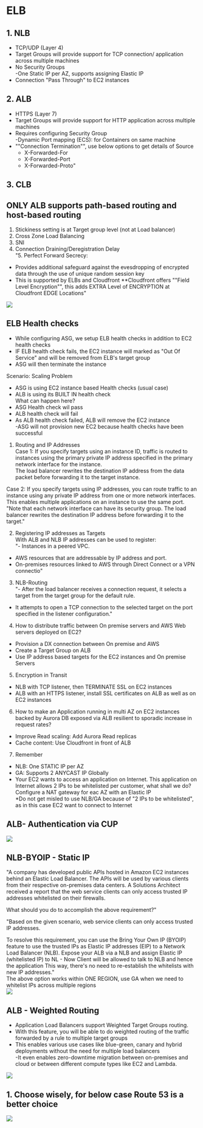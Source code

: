 # ELB
## 1. NLB				
- TCP/UDP (Layer 4)				
- Target Groups will provide support for TCP connection/ application across multiple machines				
- No Security Groups				
-One Static IP per AZ, supports assigning Elastic IP				
- Connection "Pass Through" to EC2 instances				
## 2. ALB				
- HTTPS (Layer 7)				
- Target Groups will provide support for HTTP application across multiple machines				
- Requires configuring Security Group				
-Dynamic Port mapping (ECS): for Containers on same machine				
- ""Connection Termination"", use below options to get details of Source
  - X-Forwarded-For
  - X-Forwarded-Port
  - X-Forwarded-Proto"				

## 3. CLB

## ONLY ALB supports path-based routing and host-based routing										
										
1. Stickiness setting is at Target group level (not at Load balancer)										
2. Cross Zone Load Balancing										
3. SNI										
4. Connection Draining/Deregistration Delay										
"5. Perfect Forward Secrecy: 
- Provides additional safeguard against the evesdropping of encrypted data through the use of unique random session key
- This is supported by ELBs and Cloudfront
**Cloudfront offers ""Field Level Encryption"", this adds EXTRA Level of ENCRYPTION at Cloudfront EDGE Locations"		
<img src="images/1.png">

## ELB Health checks
- While configuring ASG, we setup ELB health checks in addition to EC2 health checks											
- IF ELB health check fails, the EC2 instance will marked as "Out Of Service" and will be removed from ELB's target group											
- ASG will then terminate the instance											
											
Scenario: Scaling Problem											
- ASG is using EC2 instance based Health checks (usual case)											
- ALB is using its BUILT IN health check											
What can happen here?											
- ASG Health check wil pass											
- ALB health check will fail											
- As ALB health check failed, ALB will remove the EC2 instance											
-ASG will not provision new EC2 because health checks have been successful											

1. Routing and IP Addresses										
Case 1: If you specify targets using an instance ID, traffic is routed to instances using the primary private IP address specified in the primary network interface for the instance.										
 The load balancer rewrites the destination IP address from the data packet before forwarding it to the target instance.										
										
Case 2: If you specify targets using IP addresses, you can route traffic to an instance using any private IP address from one or more network interfaces. 										
This enables multiple applications on an instance to use the same port.										
"Note that each network interface can have its security group. 
The load balancer rewrites the destination IP address before forwarding it to the target."										
										
2. Registering IP addresses as Targets										
With ALB and NLB IP addresses can be used to register:										
"- Instances in a peered VPC.
- AWS resources that are addressable by IP address and port.
- On-premises resources linked to AWS through Direct Connect or a VPN connectio"										
										
3. NLB-Routing										
"- After the load balancer receives a connection request, it selects a target from the target group for the default rule. 
- It attempts to open a TCP connection to the selected target on the port specified in the listener configuration."										
										
4. How to distribute traffic between On premise servers and AWS Web servers deployed on EC2?										
- Provision a DX connection between On premise and AWS										
- Create a Target Group on ALB										
- Use IP address based targets for the EC2 instances and On premise Servers										
										
5. Encryption in Transit										
- NLB with TCP listener, then TERMINATE SSL on EC2 instances										
- ALB with an HTTPS listener, install SSL certificates on ALB as well as on EC2 instances										
										
6. How to make an Application running in multi AZ on EC2 instances backed by Aurora DB exposed via ALB resilient to sporadic increase in request rates?										
- Improve Read scaling: Add Aurora Read replicas										
- Cache content: Use Cloudfront in front of ALB										
										
7. Remember										
- NLB: One STATIC IP per AZ										
- GA: Supports 2 ANYCAST IP Globally										
- Your EC2 wants to access an application on Internet. This application on Internet allows 2 IPs to be whitelisted per customer, what shall we do?										
Configure a NAT gateway for eac AZ with an Elastic IP										
*Do not get misled to use NLB/GA because of "2 IPs to be whitelisted", as in this case EC2 want to connect to Internet

## ALB- Authentication via CUP		
<img src="images/2.png">

## NLB-BYOIP - Static IP											
"A company has developed public APIs hosted in Amazon EC2 instances behind an Elastic Load Balancer. 
The APIs will be used by various clients from their respective on-premises data centers. 
A Solutions Architect received a report that the web service clients can only access trusted IP addresses whitelisted on their firewalls.

What should you do to accomplish the above requirement?"											
											
"Based on the given scenario, web service clients can only access trusted IP addresses. 

To resolve this requirement, you can use the Bring Your Own IP (BYOIP) feature to use the trusted IPs as Elastic IP addresses (EIP) to a Network Load Balancer (NLB). 
Expose your ALB via a NLB and assign Elastic IP (whitelisted IP) to NL  - Now Client will be allowed to talk to NLB and hence the application
This way, there's no need to re-establish the whitelists with new IP addresses."		
The above option works within ONE REGION, use GA when we need to whitelist IPs across multiple regions											
<img src="images/3.png">

## ALB - Weighted Routing										
- Application Load Balancers support Weighted Target Groups routing. 										
- With this feature, you will be able to do weighted routing of the traffic forwarded by a rule to multiple target groups										
- This enables various use cases like blue-green, canary and hybrid deployments without the need for multiple load balancers										
-It even enables zero-downtime migration between on-premises and cloud or between different compute types like EC2 and Lambda.										
<img src="images/4.png">

## 1. Choose wisely, for below case Route 53 is a better choice				
<img src="images/5.png">
